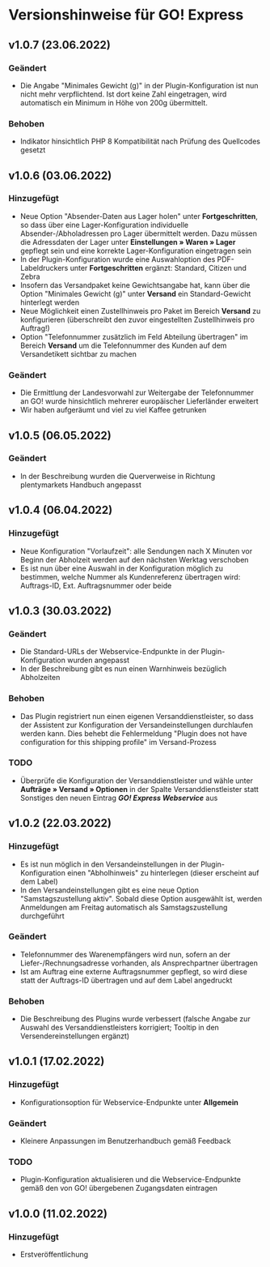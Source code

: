 # Versionshinweise für GO! Express

## v1.0.7 (23.06.2022)

### Geändert
- Die Angabe "Minimales Gewicht (g)" in der Plugin-Konfiguration ist nun nicht mehr verpflichtend. Ist dort keine Zahl eingetragen, wird automatisch ein Minimum in Höhe von 200g übermittelt.

### Behoben
- Indikator hinsichtlich PHP 8 Kompatibilität nach Prüfung des Quellcodes gesetzt

## v1.0.6 (03.06.2022)

### Hinzugefügt
- Neue Option "Absender-Daten aus Lager holen" unter **Fortgeschritten**, so dass über eine Lager-Konfiguration individuelle Absender-/Abholadressen pro Lager übermittelt werden. Dazu müssen die Adressdaten der Lager unter **Einstellungen » Waren » Lager** gepflegt sein und eine korrekte Lager-Konfiguration eingetragen sein
- In der Plugin-Konfiguration wurde eine Auswahloption des PDF-Labeldruckers unter **Fortgeschritten** ergänzt: Standard, Citizen und Zebra
- Insofern das Versandpaket keine Gewichtsangabe hat, kann über die Option "Minimales Gewicht (g)" unter **Versand** ein Standard-Gewicht hinterlegt werden
- Neue Möglichkeit einen Zustellhinweis pro Paket im Bereich **Versand** zu konfigurieren (überschreibt den zuvor eingestellten Zustellhinweis pro Auftrag!)
- Option "Telefonnummer zusätzlich im Feld Abteilung übertragen" im Bereich **Versand** um die Telefonnummer des Kunden auf dem Versandetikett sichtbar zu machen

### Geändert
- Die Ermittlung der Landesvorwahl zur Weitergabe der Telefonnummer an GO! wurde hinsichtlich mehrerer europäischer Lieferländer erweitert
- Wir haben aufgeräumt und viel zu viel Kaffee getrunken

## v1.0.5 (06.05.2022)

### Geändert
- In der Beschreibung wurden die Querverweise in Richtung plentymarkets Handbuch angepasst

## v1.0.4 (06.04.2022)

### Hinzugefügt
- Neue Konfiguration "Vorlaufzeit": alle Sendungen nach X Minuten vor Beginn der Abholzeit werden auf den nächsten Werktag verschoben
- Es ist nun über eine Auswahl in der Konfiguration möglich zu bestimmen, welche Nummer als Kundenreferenz übertragen wird: Auftrags-ID, Ext. Auftragsnummer oder beide

## v1.0.3 (30.03.2022)

### Geändert
- Die Standard-URLs der Webservice-Endpunkte in der Plugin-Konfiguration wurden angepasst
- In der Beschreibung gibt es nun einen Warnhinweis bezüglich Abholzeiten

### Behoben
- Das Plugin registriert nun einen eigenen Versanddienstleister, so dass der Assistent zur Konfiguration der Versandeinstellungen durchlaufen werden kann. Dies behebt die Fehlermeldung "Plugin does not have configuration for this shipping profile" im Versand-Prozess

### TODO
- Überprüfe die Konfiguration der Versanddienstleister und wähle unter **Aufträge » Versand » Optionen** in der Spalte Versanddienstleister statt Sonstiges den neuen Eintrag _**GO! Express Webservice**_  aus

## v1.0.2 (22.03.2022)

### Hinzugefügt
- Es ist nun möglich in den Versandeinstellungen in der Plugin-Konfiguration einen "Abholhinweis" zu hinterlegen (dieser erscheint auf dem Label)
- In den Versandeinstellungen gibt es eine neue Option "Samstagszustellung aktiv". Sobald diese Option ausgewählt ist, werden Anmeldungen am Freitag automatisch als Samstagszustellung durchgeführt

### Geändert
- Telefonnummer des Warenempfängers wird nun, sofern an der Liefer-/Rechnungsadresse vorhanden, als Ansprechpartner übertragen
- Ist am Auftrag eine externe Auftragsnummer gepflegt, so wird diese statt der Auftrags-ID übertragen und auf dem Label angedruckt

### Behoben
- Die Beschreibung des Plugins wurde verbessert (falsche Angabe zur Auswahl des Versanddienstleisters korrigiert; Tooltip in den Versendereinstellungen ergänzt)

## v1.0.1 (17.02.2022)

### Hinzugefügt
- Konfigurationsoption für Webservice-Endpunkte unter **Allgemein**

### Geändert
- Kleinere Anpassungen im Benutzerhandbuch gemäß Feedback

### TODO
- Plugin-Konfiguration aktualisieren und die Webservice-Endpunkte gemäß den von GO! übergebenen Zugangsdaten eintragen

## v1.0.0 (11.02.2022)

### Hinzugefügt
- Erstveröffentlichung
